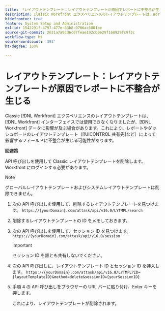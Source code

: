 ```yaml
---
title: 「レイアウトテンプレート：レイアウトテンプレートが原因でレポートに不整合が生じる」
description: Classic Workfront エクスペリエンスのレイアウトテンプレートは、Workfront インターフェイスでは使用できなくなりましたが、Workfront データに影響が及ぶ場合があります。これにより、レポートやダッシュボードのレイアウトテンプレート（共有先など）によって影響するフィールドに不整合が生じる可能性があります。
hidefromtoc: true
feature: System Setup and Administration
exl-id: 1542291f-4797-477e-83b8-0706ac6801ae
source-git-commit: 2631a7a9cd6c07feae192cb0e29f168929fc9f3c
workflow-type: ht
source-wordcount: '193'
ht-degree: 100%

---
```


# レイアウトテンプレート：レイアウトテンプレートが原因でレポートに不整合が生じる

<!--Live for workaround-->

Classic [!DNL Workfront] エクスペリエンスのレイアウトテンプレートは、[!DNL Workfront] インターフェイスでは使用できなくなりましたが、[!DNL Workfront] データに影響が及ぶ場合があります。これにより、レポートやダッシュボードのレイアウトテンプレート（[!UICONTROL 共有先]など）によって影響するフィールドに不整合が生じる可能性があります。

**回避策**

API 呼び出しを使用して Classic レイアウトテンプレートを削除します。Workfront にログインする必要があります。

>[!NOTE]
>
>グローバルレイアウトテンプレートおよびシステムレイアウトテンプレートは削除できません。

1. 次の API 呼び出しを使用して、削除するレイアウトテンプレートを見つけます。
   `https://{yourDomain}.com/attask/api/v16.0/LYTMPL/search`
1. 削除するレイアウトテンプレートの ID をメモしておきます。
1. 次の API 呼び出しを使用して、セッション ID を見つけます。
   `https://{yourDomain}.com/attask/api/v16.0/session`

   >[!IMPORTANT]
   >
   >セッション ID を誰とも共有しないでください。

1. 次の API 呼び出しに、レイアウトテンプレート ID とセッション ID を挿入します。
   `https://{yourDomain}.com/attask/api/v16.0/LYTMPL?ID={layoutTemplateID}&method=delete&sessionID={yourSessionID}`
1. 手順 4 の API 呼び出しをブラウザーの URL バーに貼り付け、Enter キーを押します。

   これにより、レイアウトテンプレートが削除されます。
